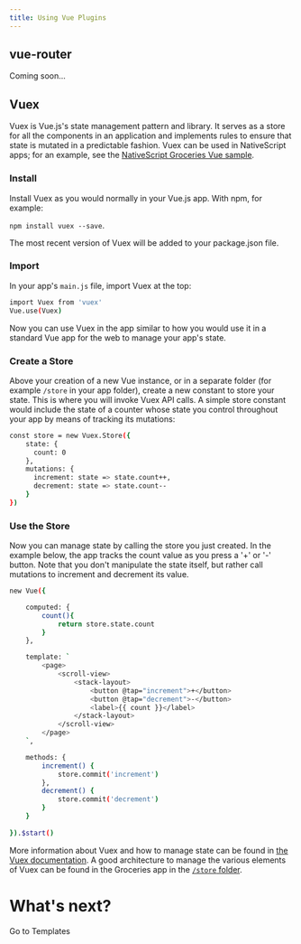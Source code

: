 ```yaml
---
title: Using Vue Plugins
---
```


## vue-router

Coming soon...

## Vuex

Vuex is Vue.js's state management pattern and library. It serves as a store for all the components in an application and implements rules to ensure that state is mutated in a predictable fashion. Vuex can be used in NativeScript apps; for an example, see the [NativeScript Groceries Vue sample](https://github.com/tralves/groceries-ns-vue). 

### Install

Install Vuex as you would normally in your Vue.js app. With npm, for example:

`npm install vuex --save`.

The most recent version of Vuex will be added to your package.json file.

### Import

In your app's `main.js` file, import Vuex at the top:

```sh
import Vuex from 'vuex'
Vue.use(Vuex)
```
Now you can use Vuex in the app similar to how you would use it in a standard Vue app for the web to manage your app's state.

### Create a Store

Above your creation of a new Vue instance, or in a separate folder (for example `/store` in your app folder), create a new constant to store your state. This is where you will invoke Vuex API calls. A simple store constant would include the state of a counter whose state you control throughout your app by means of tracking its mutations:

```sh
const store = new Vuex.Store({
    state: {
      count: 0
    },
    mutations: {
      increment: state => state.count++,
      decrement: state => state.count--
    }
})
```

### Use the Store

Now you can manage state by calling the store you just created. In the example below, the app tracks the count value as you press a '+' or '-' button. Note that you don't manipulate the state itself, but rather call mutations to increment and decrement its value.

```sh
new Vue({

    computed: {
        count(){
            return store.state.count
        }
    },

    template: `
        <page>
            <scroll-view>
                <stack-layout>
                    <button @tap="increment">+</button>
                    <button @tap="decrement">-</button>
                    <label>{{ count }}</label>
                </stack-layout>
            </scroll-view>
        </page>
    `,

    methods: {
        increment() {
            store.commit('increment')
        },
        decrement() {
            store.commit('decrement')
        }
    }
   
}).$start()
```
More information about Vuex and how to manage state can be found in [the Vuex documentation](https://vuex.vuejs.org/en/core-concepts.html). A good architecture to manage the various elements of Vuex can be found in the Groceries app in the [`/store` folder](https://github.com/tralves/groceries-ns-vue/tree/master/app/store).


# What's next?

<a router-link="/templates" class="docute-button docute-button-success">
    Go to Templates
</a>
